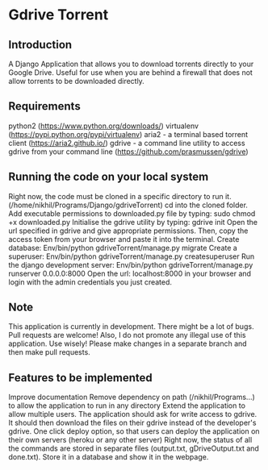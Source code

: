 # Gdrive Torrent

## Introduction
A Django Application that allows you to download torrents directly to your Google Drive. Useful for use when you are behind a firewall that does not allow torrents to be downloaded directly.

## Requirements
python2 (https://www.python.org/downloads/)
virtualenv (https://pypi.python.org/pypi/virtualenv)
aria2 - a terminal based torrent client (https://aria2.github.io/)
gdrive - a command line utility to access gdrive from your command line (https://github.com/prasmussen/gdrive)

## Running the code on your local system
Right now, the code must be cloned in a specific directory to run it. (/home/nikhil/Programs/Django/gdriveTorrent)
cd into the cloned folder.
Add executable permissions to downloaded.py file by typing:
    sudo chmod +x downloaded.py
Initialise the gdrive utility by typing:
    gdrive init
Open the url specified in gdrive and give appropriate permissions. Then, copy the access token from your browser and paste it into the terminal.
Create database:
    Env/bin/python gdriveTorrent/manage.py migrate
Create a superuser:
    Env/bin/python gdriveTorrent/manage.py createsuperuser
Run the django development server:
    Env/bin/python gdriveTorrent/manage.py runserver 0.0.0.0:8000
Open the url: localhost:8000 in your browser and login with the admin credentials you just created.

## Note
This application is currently in development. There might be a lot of bugs.
Pull requests are welcome!
Also, I do not promote any illegal use of this application. Use wisely!
Please make changes in a separate branch and then make pull requests.

## Features to be implemented
Improve documentation
Remove dependency on path (/nikhil/Programs...) to allow the application to run in any directory
Extend the application to allow multiple users. The application should ask for write access to gdrive. It should then download the files on their gdrive instead of the developer's gdrive.
One click deploy option, so that users can deploy the application on their own servers (heroku or any other server)
Right now, the status of all the commands are stored in separate files (output.txt, gDriveOutput.txt and done.txt). Store it in a database and show it in the webpage.
